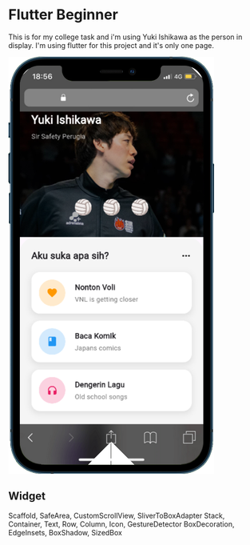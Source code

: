 # Flutter Beginner

This is for my college task and i'm using Yuki Ishikawa as the person in display. I'm using flutter for this project and it's only one page. 

![Untitled](https://github.com/Widyantari/flutter4yuki/blob/master/assets/images/display.png)

## Widget 
Scaffold, SafeArea, CustomScrollView, SliverToBoxAdapter
Stack, Container, Text, Row, Column, Icon, GestureDetector
BoxDecoration, EdgeInsets, BoxShadow, SizedBox



